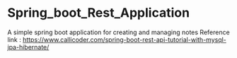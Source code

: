# Spring_boot_Rest_Application
A simple spring boot application for creating and managing notes
Reference link : https://www.callicoder.com/spring-boot-rest-api-tutorial-with-mysql-jpa-hibernate/

